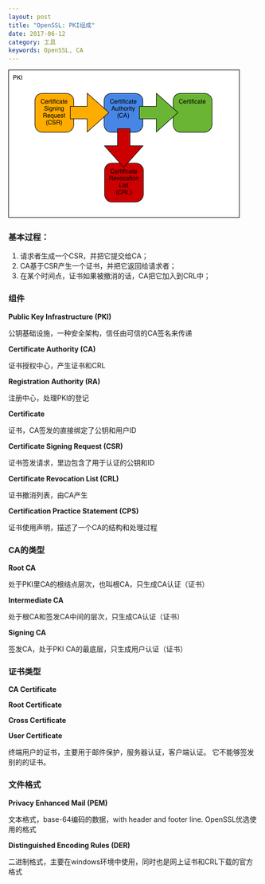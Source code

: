 ```yaml
---
layout: post
title: "OpenSSL: PKI组成"
date: 2017-06-12
category: 工具
keywords: OpenSSL, CA
---
```


![](/assets/2017/openssl-pki-00.png)

### 基本过程：

1. 请求者生成一个CSR，并把它提交给CA；
2. CA基于CSR产生一个证书，并把它返回给请求者； 
3. 在某个时间点，证书如果被撤消的话，CA把它加入到CRL中； 

### 组件

**Public Key Infrastructure (PKI)**

公钥基础设施，一种安全架构，信任由可信的CA签名来传递

**Certificate Authority (CA)**

证书授权中心，产生证书和CRL

**Registration Authority (RA)**

注册中心，处理PKI的登记

**Certificate**

证书，CA签发的直接绑定了公钥和用户ID

**Certificate Signing Request (CSR)**

证书签发请求，里边包含了用于认证的公钥和ID

**Certificate Revocation List (CRL)**

证书撤消列表，由CA产生

**Certification Practice Statement (CPS)**

证书使用声明，描述了一个CA的结构和处理过程

### CA的类型

**Root CA**

处于PKI里CA的根结点层次，也叫根CA，只生成CA认证（证书）

**Intermediate CA**

处于根CA和签发CA中间的层次，只生成CA认证（证书）

**Signing CA**

签发CA，处于PKI CA的最底层，只生成用户认证（证书）

### 证书类型

**CA Certificate**



**Root Certificate**

**Cross Certificate**



**User Certificate**

终端用户的证书，主要用于邮件保护，服务器认证，客户端认证。 它不能够签发别的的证书。

### 文件格式

**Privacy Enhanced Mail (PEM)**

文本格式，base-64编码的数据，with header and footer line. OpenSSL优选使用的格式

**Distinguished Encoding Rules (DER)**

二进制格式，主要在windows环境中使用，同时也是网上证书和CRL下载的官方格式

